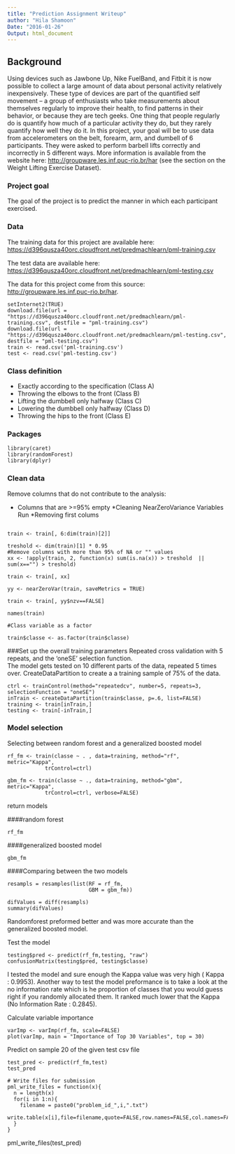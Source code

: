 ```yaml
---
title: "Prediction Assignment Writeup"
author: "Hila Shamoon"
Date: "2016-01-26"
Output: html_document
---
```


## Background

Using devices such as Jawbone Up, Nike FuelBand, and Fitbit it is now possible to collect a large amount of data about personal activity relatively inexpensively. These type of devices are part of the quantified self movement – a group of enthusiasts who take measurements about themselves regularly to improve their health, to find patterns in their behavior, or because they are tech geeks. One thing that people regularly do is quantify how much of a particular activity they do, but they rarely quantify how well they do it. In this project, your goal will be to use data from accelerometers on the belt, forearm, arm, and dumbell of 6 participants. They were asked to perform barbell lifts correctly and incorrectly in 5 different ways. More information is available from the website here: http://groupware.les.inf.puc-rio.br/har (see the section on the Weight Lifting Exercise Dataset).


### Project goal

The goal of the project is to predict the manner in which each participant exercised.

### Data

The training data for this project are available here:
https://d396qusza40orc.cloudfront.net/predmachlearn/pml-training.csv

The test data are available here:
https://d396qusza40orc.cloudfront.net/predmachlearn/pml-testing.csv

The data for this project come from this source: http://groupware.les.inf.puc-rio.br/har.

```{r}
setInternet2(TRUE)
download.file(url = "https://d396qusza40orc.cloudfront.net/predmachlearn/pml-training.csv", destfile = "pml-training.csv")
download.file(url = "https://d396qusza40orc.cloudfront.net/predmachlearn/pml-testing.csv", destfile = "pml-testing.csv")
train <- read.csv('pml-training.csv')
test <- read.csv('pml-testing.csv')
```


### Class definition

* Exactly according to the specification (Class A)
* Throwing the elbows to the front (Class B)
* Lifting the dumbbell only halfway (Class C)
* Lowering the dumbbell only halfway (Class D)
* Throwing the hips to the front (Class E)

### Packages 
```{r}
library(caret)
library(randomForest)
library(dplyr)

```


### Clean data

Remove columns that do not contribute to the analysis:
* Columns that are >=95% empty
*Cleaning NearZeroVariance Variables Run
*Removing first colums

```{r}

train <- train[, 6:dim(train)[2]]

treshold <- dim(train)[1] * 0.95
#Remove columns with more than 95% of NA or "" values
xx <- !apply(train, 2, function(x) sum(is.na(x)) > treshold  || sum(x=="") > treshold)

train <- train[, xx]

yy <- nearZeroVar(train, saveMetrics = TRUE)

train <- train[, yy$nzv==FALSE]

names(train)

#Class variable as a factor

train$classe <- as.factor(train$classe)
```

###Set up the overall training parameters
Repeated cross validation with 5 repeats, and the ‘oneSE’ selection function.  
The model gets tested on 10 different parts of the data, repeated 5 times over.
CreateDataPartition to create a a training sample of 75% of the data.

```{r}
ctrl <- trainControl(method="repeatedcv", number=5, repeats=3, selectionFunction = "oneSE")
inTrain <- createDataPartition(train$classe, p=.6, list=FALSE)
training <- train[inTrain,]
testing <- train[-inTrain,]
```

### Model selection
Selecting between random forest and a generalized boosted model

```{r}
rf_fm <- train(classe ~ . , data=training, method="rf", metric="Kappa",
            trControl=ctrl)

gbm_fm <- train(classe ~ ., data=training, method="gbm", metric="Kappa",
            trControl=ctrl, verbose=FALSE)
```

return models

####random forest
```{r}
rf_fm 
```

####generalized boosted model
```{r}
gbm_fm 
```

####Comparing between the two models

```{r}
resampls = resamples(list(RF = rf_fm,
                          GBM = gbm_fm))

difValues = diff(resampls)
summary(difValues)
```

Randomforest preformed better and was more accurate than the generalized boosted model. 

Test the model
```{r}
testing$pred <- predict(rf_fm,testing, "raw")
confusionMatrix(testing$pred, testing$classe)
```
I tested the model and sure enough the Kappa value was very high ( Kappa : 0.9953). Another way to test the model preformance is  to take a look at the no information rate which is he proportion of classes that you would guess right if you randomly allocated them. It ranked much lower that the Kappa (No Information Rate : 0.2845).


Calculate variable importance

```{r}
varImp <- varImp(rf_fm, scale=FALSE)
plot(varImp, main = "Importance of Top 30 Variables", top = 30)
```


Predict on sample 20 of the given test csv file

```{r}
test_pred <- predict(rf_fm,test)
test_pred
```


```{r}
# Write files for submission
pml_write_files = function(x){
  n = length(x)
  for(i in 1:n){
    filename = paste0("problem_id_",i,".txt")
    write.table(x[i],file=filename,quote=FALSE,row.names=FALSE,col.names=FALSE)
  }
}
```


pml_write_files(test_pred)
